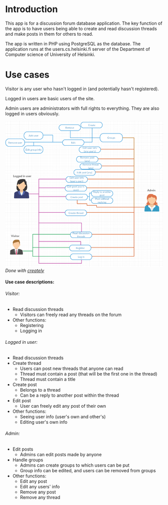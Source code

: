 # Introduction

This app is for a discussion forum database application. The key function of the app is to have users being able to create and read discussion threads and make posts in them for others to read.

The app is written in PHP using PostgreSQL as the database. The application runs at the users.cs.helsinki.fi server of the Department of Computer science of University of Helsinki.

# Use cases

Visitor is any user who hasn't logged in (and potentially hasn't registered).

Logged in users are basic users of the site.

Admin users are administrators with full rights to everything. They are also logged in users obviously.

![Use cases](./use_case_diagram.png)
_Done with [creately](http://creately.com/)_

#### Use case descriptions:

###### Visitor:
* Read discussion threads
  * Visitors can freely read any threads on the forum
* Other functions:
  * Registering 
  * Logging in

###### Logged in user:
* Read discussion threads
* Create thread
  * Users can post new threads that anyone can read
  * Thread must contain a post (that will be the first one in the thread)
  * Thread must contain a title
* Create post
  * Belongs to a thread
  * Can be a reply to another post within the thread
* Edit post
  * User can freely edit any post of their own
* Other functions:
  * Seeing user info (user's own and other's)
  * Editing user's own info

###### Admin:
* Edit posts
  * Admins can edit posts made by anyone
* Handle groups
  * Admins can create groups to which users can be put
  * Group info can be edited, and users can be removed from groups
* Other functions:
  * Edit any post
  * Edit any users' info
  * Remove any post
  * Remove any thread
